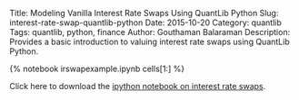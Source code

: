 Title: Modeling Vanilla Interest Rate Swaps Using QuantLib Python
Slug: interest-rate-swap-quantlib-python
Date: 2015-10-20
Category: quantlib
Tags: quantlib, python, finance
Author: Gouthaman Balaraman
Description: Provides a basic introduction to valuing interest rate swaps using QuantLib Python.

{% notebook  irswapexample.ipynb cells[1:]  %}

Click here to download the [ipython notebook on interest rate swaps](/extra/notebooks/irswapexample.ipynb).
